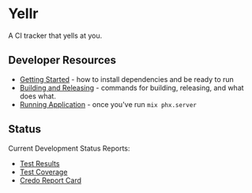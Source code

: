 # Yellr

A CI tracker that yells at you.

## Developer Resources

* [Getting Started](getting_started.html) - how to install dependencies and be ready to run
* [Building and Releasing](building_and_releasing.html) - commands for building, releasing, and what does what.
* [Running Application](http://localhost:4000/) - once you've run `mix phx.server`

## Status

Current Development Status Reports:
* [Test Results](./../test_reports/elixir/index.html)
* [Test Coverage](./../cover/excoveralls.html)
* [Credo Report Card](./../credo/index.html)